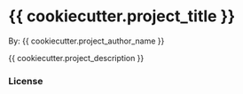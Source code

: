 # {{ cookiecutter.project_title }}

By: {{ cookiecutter.project_author_name }}

{{ cookiecutter.project_description }}

### License